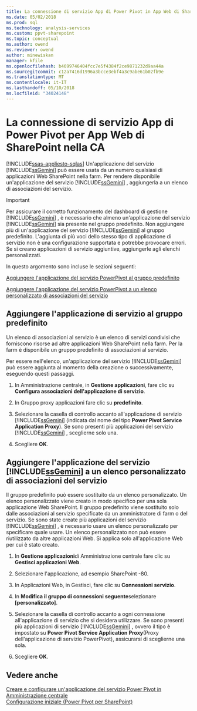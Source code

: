 ```yaml
---
title: La connessione di servizio App di Power Pivot in App Web di SharePoint in Autorità di certificazione | Documenti Microsoft
ms.date: 05/02/2018
ms.prod: sql
ms.technology: analysis-services
ms.custom: ppvt-sharepoint
ms.topic: conceptual
ms.author: owend
ms.reviewer: owend
author: minewiskan
manager: kfile
ms.openlocfilehash: b4699746404fcc7e5f4384f2ce9871232d9aa44a
ms.sourcegitcommit: c12a7416d1996a3bcce3ebf4a3c9abe61b02fb9e
ms.translationtype: MT
ms.contentlocale: it-IT
ms.lasthandoff: 05/10/2018
ms.locfileid: "34024148"
---
```

# <a name="connect-power-pivot-service-app-to-sharepoint-web-app-in-ca"></a>La connessione di servizio App di Power Pivot per App Web di SharePoint nella CA
[!INCLUDE[ssas-appliesto-sqlas](../../includes/ssas-appliesto-sqlas.md)]
  Un'applicazione del servizio [!INCLUDE[ssGemini](../../includes/ssgemini-md.md)] può essere usata da un numero qualsiasi di applicazioni Web SharePoint nella farm. Per rendere disponibile un'applicazione del servizio [!INCLUDE[ssGemini](../../includes/ssgemini-md.md)] , aggiungerla a un elenco di associazioni del servizio.  
  
> [!IMPORTANT]  
>  Per assicurare il corretto funzionamento del dashboard di gestione [!INCLUDE[ssGemini](../../includes/ssgemini-md.md)] , è necessario che almeno un'applicazione del servizio [!INCLUDE[ssGemini](../../includes/ssgemini-md.md)] sia presente nel gruppo predefinito. Non aggiungere più di un'applicazione del servizio [!INCLUDE[ssGemini](../../includes/ssgemini-md.md)] al gruppo predefinito. L'aggiunta di più voci dello stesso tipo di applicazione di servizio non è una configurazione supportata e potrebbe provocare errori. Se si creano applicazioni di servizio aggiuntive, aggiungerle agli elenchi personalizzati.  
  
 In questo argomento sono incluse le sezioni seguenti:  
  
 [Aggiungere l'applicazione del servizio PowerPivot al gruppo predefinito](#default)  
  
 [Aggiungere l'applicazione del servizio PowerPivot a un elenco personalizzato di associazioni del servizio](#custom)  
  
##  <a name="default"></a> Aggiungere l'applicazione di servizio al gruppo predefinito  
 Un elenco di associazioni al servizio è un elenco di servizi condivisi che forniscono risorse ad altre applicazioni Web SharePoint nella farm. Per la farm è disponibile un gruppo predefinito di associazioni al servizio.  
  
 Per essere nell'elenco, un'applicazione del servizio [!INCLUDE[ssGemini](../../includes/ssgemini-md.md)] può essere aggiunta al momento della creazione o successivamente, eseguendo questi passaggi.  
  
1.  In Amministrazione centrale, in **Gestione applicazioni**, fare clic su **Configura associazioni dell'applicazione di servizio**.  
  
2.  In Gruppo proxy applicazioni fare clic su **predefinito**.  
  
3.  Selezionare la casella di controllo accanto all'applicazione di servizio [!INCLUDE[ssGemini](../../includes/ssgemini-md.md)] (indicata dal nome del tipo **Power Pivot Service Application Proxy**). Se sono presenti più applicazioni del servizio [!INCLUDE[ssGemini](../../includes/ssgemini-md.md)] , sceglierne solo una.  
  
4.  Scegliere **OK**.  
  
##  <a name="custom"></a> Aggiungere l'applicazione del servizio [!INCLUDE[ssGemini](../../includes/ssgemini-md.md)] a un elenco personalizzato di associazioni del servizio  
 Il gruppo predefinito può essere sostituito da un elenco personalizzato. Un elenco personalizzato viene creato in modo specifico per una sola applicazione Web SharePoint. Il gruppo predefinito viene sostituito solo dalle associazioni al servizio specificate da un amministratore di farm o del servizio. Se sono state create più applicazioni del servizio [!INCLUDE[ssGemini](../../includes/ssgemini-md.md)] , è necessario usare un elenco personalizzato per specificare quale usare. Un elenco personalizzato non può essere riutilizzato da altre applicazioni Web. Si applica solo all'applicazione Web per cui è stato creato.  
  
1.  In **Gestione applicazioni**di Amministrazione centrale fare clic su **Gestisci applicazioni Web**.  
  
2.  Selezionare l'applicazione, ad esempio SharePoint -80.  
  
3.  In Applicazioni Web, in Gestisci, fare clic su **Connessioni servizio**.  
  
4.  In **Modifica il gruppo di connessioni seguente**selezionare **[personalizzato]**.  
  
5.  Selezionare la casella di controllo accanto a ogni connessione all'applicazione di servizio che si desidera utilizzare. Se sono presenti più applicazioni di servizio [!INCLUDE[ssGemini](../../includes/ssgemini-md.md)] , ovvero il tipo è impostato su **Power Pivot Service Application Proxy**(Proxy dell'applicazione di servizio PowerPivot), assicurarsi di sceglierne una sola.  
  
6.  Scegliere **OK**.  
  
## <a name="see-also"></a>Vedere anche  
 [Creare e configurare un'applicazione del servizio Power Pivot in Amministrazione centrale](../../analysis-services/power-pivot-sharepoint/create-and-configure-power-pivot-service-application-in-ca.md)   
 [Configurazione iniziale (Power Pivot per SharePoint)](http://msdn.microsoft.com/en-us/3a0ec2eb-017a-40db-b8d4-8aa8f4cdc146)  
  
  
